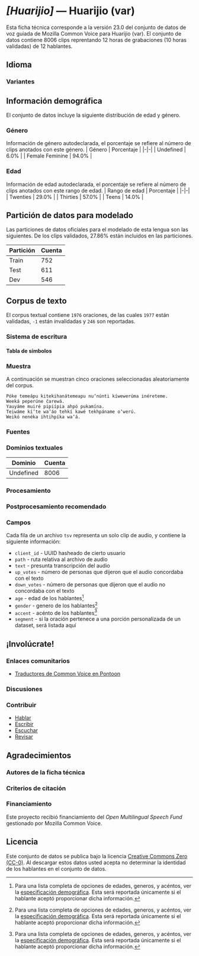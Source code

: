 # *[Huarijio]* &mdash; Huarijio (var)
Esta ficha técnica corresponde a la versión 23.0 del conjunto de datos de voz guiada de Mozilla Common Voice 
para Huarijio (var). El conjunto de datos contiene 8006 clips reprentando 12 horas de grabaciones (10 horas
validadas) de 12 hablantes.

## Idioma
<!-- {{LANGUAGE_DESCRIPTION}} -->
<!-- Proporcione una breve descripción (1-2 párrafos) de su idioma -->

### Variantes
<!-- {{VARIANT_DESCRIPTION}} -->
<!-- @ OPCIONAL @ -->
<!-- Describa las variantes (variantes MCV) de su idioma -->

## Información demográfica
El conjunto de datos incluye la siguiente distribución de edad y género.
<!-- puede obtener gran parte de la información en esta sección desde https://analyzer.cv-toolbox.web.tr/browse -->

### Género
Información de género autodeclarada, el porcentaje se refiere al número de clips anotados con este género.
| Género | Porcentaje |
|-|-|
| Undefined | 6.0% |
| Female Feminine | 94.0% |

<!-- {{GENDER_TABLE}} -->
<!-- @ GENERADO AUTOMÁTICAMENTE @ -->
<!-- | Género              | Frecuencia |
|---------------------|------------|
| masculino           | ? |
| no declarado        | ? |
| femenino            | ? | -->

### Edad
Información de edad autodeclarada, el porcentaje se refiere al número de clips anotados con este rango de edad.
| Rango de edad | Porcentaje |
|-|-|
| Twenties | 29.0% |
| Thirties | 57.0% |
| Teens | 14.0% |

<!-- {{AGE_TABLE}} -->
<!-- @ GENERADO AUTOMÁTICAMENTE @ -->
<!-- | Rango de edad | Frecuencia |
|---------------|------------|
| adolescentes  | ? |
| veintes       | ? |
| treintas      | ? |
| cuarentas     | ? |
| cincuentas    | ? |
   ...si hay otros rangos de edad presentes en sus datos, añádalos como filas... -->

## Partición de datos para modelado

Las particiones de datos oficiales para el modelado de esta lengua son las siguientes. De los clips validados, 27.86% están incluidos en las particiones.

 | Partición | Cuenta |
|-|-|
| Train | 752 |
| Test | 611 |
| Dev | 546 |


## Corpus de texto

El corpus textual contiene `1976` oraciones, de las cuales `1977` están validadas, `-1` están invalidadas y `246` son reportadas.
<!-- {{TEXT_CORPUS_DESCRIPTION}} -->
<!-- @ OPCIONAL @ -->
<!-- Una descripción general del corpus de texto, con información como la longitud media (en caracteres y palabras) de las oraciones validadas. -->

### Sistema de escritura
<!-- {{WRITING_SYSTEM_DESCRIPTION}} -->
<!-- @ OPCIONAL @ -->
<!-- Una descripción del sistema de escritura (o sistemas de escritura) utilizado en el corpus de texto -->

#### Tabla de símbolos
<!-- {{ALPHABET_TABLE}} -->
<!-- @ OPCIONAL @ -->
<!-- Si el sistema de escritura es alfabético, puede incluir aquí el alfabeto válido -->

### Muestra
A continuación se muestran cinco oraciones seleccionadas aleatoriamente del corpus.

```
Póke temeápu kitekihanátemeapu nuʼnúnti kíwewerúma inéreteme.
Weeká peperúne čarewá.
Yauyáme muiré pipiípia ahpó pukamína.
Teiwáme kíʼte waʼáo tehkí kawé tekhpáname oʼwerú.
Weikó nenéka ihtihpíka waʼá.
```

<!-- {{SENTENCES_SAMPLE}} -->

### Fuentes
<!-- {{SOURCES_LIST}} -->
<!-- @ OPCIONAL @ -->
<!-- Una lista de las fuentes de las oraciones, se puede limitar a las N principales -->

### Dominios textuales

| Dominio | Cuenta |
|-|-|
| Undefined | 8006 |

<!-- {{TEXT_DOMAIN_DESCRIPTION}} -->
<!-- @ OPCIONAL @ -->
<!-- ¿Qué dominios textuales están representados en el corpus? -->

### Procesamiento
<!-- {{PROCESSING_DESCRIPTION}} -->
<!-- @ OPCIONAL @ -->
<!-- Cómo se ha procesado la información textual -->

### Postprocesamiento recomendado
<!-- {{RECOMMENDED_POSTPROCESSING_DESCRIPTION}} -->
<!-- @ OPCIONAL @ -->
<!-- Qué debería hacerse antes de usar los datos, por ejemplo normalización de Unicode -->

### Campos
Cada fila de un archivo `tsv` representa un solo clip de audio, y contiene la siguiente información:

* `client_id` - UUID hasheado de cierto usuario
* `path` - ruta relativa al archivo de audio
* `text` - presunta transcripción del audio
* `up_votes` - número de personas que dijeron que el audio concordaba con el texto
* `down_votes` - número de personas que dijeron que el audio no concordaba con el texto
* `age` - edad de los hablantes[^1]
* `gender` - genero de los hablantes[^1]
* `accent` - acénto de los hablantes[^1]
* `segment` - si la oración pertenece a una porción personalizada de un dataset, será listada aquí

#### 
[^1]: Para una lista completa de opciones de edades, generos, y acéntos, ver la [especificación demográfica](https://github.com/common-voice/common-voice/blob/main/web/src/stores/demographics.ts). Esta será reportada únicamente si el hablante aceptó proporcionar dicha información.

## ¡Involúcrate!

### Enlaces comunitarios

* [Traductores de Common Voice en Pontoon](https://pontoon.mozilla.org/var/common-voice/contributors/)

<!-- {{COMMUNITY_LINKS_LIST}} -->
<!-- @ OPCIONAL @ -->
<!-- Enlaces a chats / foros de la comunidad -->

### Discusiones
<!-- {{DISCUSSION_LINKS_LIST}} -->
<!-- @ OPCIONAL @ -->
<!-- Puede incluirse cualquier enlace a discusiones, por ejemplo en Discourse, foros u otros blogs -->

### Contribuir

* [Hablar](https://commonvoice.mozilla.org/var/speak)
* [Escribir](https://commonvoice.mozilla.org/var/write)
* [Escuchar](https://commonvoice.mozilla.org/var/listen)
* [Revisar](https://commonvoice.mozilla.org/var/review)
<!-- {{CONTRIBUTE_LINKS_LIST}} -->
<!-- Aquí puede incluir enlaces sobre cómo contribuir al conjunto de datos -->

## Agradecimientos

### Autores de la ficha técnica
<!-- {{DATASHEET_AUTHORS_LIST}} -->
<!-- Una lista en el formato: Su Nombre <email@email.com> -->

### Criterios de citación
<!-- {{CITATION_DESCRIPTION}} -->
<!-- @ OPCIONAL @ -->
<!-- Si publicó un artículo y desea que lo citen, puede incluir el BiBTeX aquí -->

### Financiamiento

Este proyecto recibió financiamiento del *Open Multilingual Speech Fund* gestionado por Mozilla Common Voice.
<!-- {{FUNDING_DESCRIPTION}} -->
<!-- @ OPCIONAL @ -->
<!-- Si recibió financiamiento, puede incluir el reconocimiento aquí -->

## Licencia
Este conjunto de datos se publica bajo la licencia [Creative Commons Zero (CC-0)](https://creativecommons.org/public-domain/cc0/). Al descargar estos datos
usted acepta no determinar la identidad de los hablantes en el conjunto de datos.